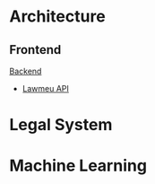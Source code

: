 <!-- TITLE: wiki.Core.Today -->
<!-- SUBTITLE: CoreDotToday Wiki Page -->

# Architecture
## Frontend
[Backend](backend)
- [Lawmeu API](backend/lawmeu_api)

# Legal System

# Machine Learning